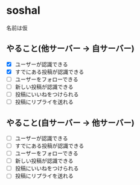 # soshal
名前は仮

## やること(他サーバー → 自サーバー)
- [x] ユーザーが認識できる
- [x] すでにある投稿が認識できる
- [ ] ユーザーをフォローできる
- [ ] 新しい投稿が認識できる
- [ ] 投稿にいいねをつけられる
- [ ] 投稿にリプライを送れる

## やること(自サーバー → 他サーバー)
- [ ] ユーザーが認識できる
- [ ] すでにある投稿が認識できる
- [ ] ユーザーをフォローできる
- [ ] 新しい投稿が認識できる
- [ ] 投稿にいいねをつけられる
- [ ] 投稿にリプライを送れる
